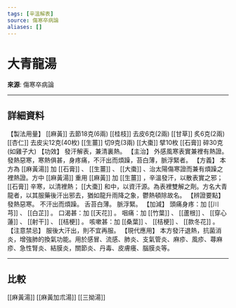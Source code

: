 ```yaml
---
tags: [辛溫解表]
source: 傷寒卒病論
aliases: []
---
```


# 大青龍湯

**來源**: 傷寒卒病論  

---

## 詳細資料
【製法用量】 [[麻黃]] 去節18克(6兩) [[桂枝]] 去皮6克(2兩) [[甘草]] 炙6克(2兩) [[杏仁]] 去皮尖12克(40枚) [[生薑]] 切9克(3兩) [[大棗]] 擘10枚 [[石膏]] 碎30克(如雞子大)
【功效】
發汗解表，兼清裏熱。
【主治】
外感風寒表實兼裡有熱證。發熱惡寒，寒熱俱甚，身疼痛，不汗出而煩躁，苔白薄，脈浮緊者。
【方義】
本方為 [[麻黃湯]] 加 [[石膏]] 、 [[生薑]] 、 [[大棗]] 、治太陽傷寒證而兼有煩躁之裡熱證。方中 [[麻黃湯]] 重用 [[麻黃]] 加 [[生薑]] ，辛溫發汗，以散表實之邪； [[石膏]] 辛寒，以清裡熱； [[大棗]] 和中，以資汗源。為表裡雙解之劑。方名大青龍者，以其服藥後汗出邪去，猶如龍升雨降之象，鬱熱頓除故名。
【辨證要點】
發熱惡寒。
不汗出而煩躁。
舌苔白薄。
脈浮緊。
【加減】
頭痛身疼：加 [[川芎]] 、 [[白芷]] 。
口渴甚：加 [[天花]] 。
咽痛：加 [[竹葉]] 、 [[蘆根]] 、 [[穿心蓮]] 、 [[射干]] 、 [[桔梗]] 。
咳嗽甚：加 [[桑葉]] 、 [[桔梗]] 、 [[款冬花]] 。
【注意禁忌】
服後大汗出，則不宜再服。
【現代應用】
本方發汗退熱，抗菌消炎，增強肺的換氣功能。用於感冒、流感、肺炎、支氣管炎、麻疹、風疹、蕁麻疹、急性腎炎、結膜炎，關節炎、丹毒、皮膚癢、腦膜炎等。

---

## 比較
[[麻黃湯]]
[[麻黃加朮湯]]
[[三拗湯]]
